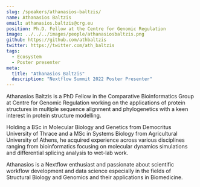 ```yaml
---
slug: /speakers/athanasios-baltzis/
name: Athanasios Baltzis
email: athanasios.baltzis@crg.eu
position: Ph.D. Fellow at the Centre for Genomic Regulation
image: ../../../images/people/athanasiosbaltzis.png
github: https://github.com/athbaltzis
twitter: https://twitter.com/ath_baltzis
tags:
  - Ecosystem
  - Poster presenter
meta:
  title: "Athanasios Baltzis"
  description: "Nextflow Summit 2022 Poster Presenter"
---
```

Athanasios Baltzis is a PhD Fellow in the Comparative Bioinformatics Group at Centre for Genomic Regulation working on the applications of protein structures in multiple sequence alignment and phylogenetics with a keen interest in protein structure modelling.

Holding a BSc in Molecular Biology and Genetics from Democritus University of Thrace and a MSc in Systems Biology from Agricultural University of Athens, he acquired experience across various disciplines ranging from bioinformatics focusing on molecular dynamics simulations and differential splicing analysis to wet-lab work.

Athanasios is a Nextflow enthusiast and passionate about scientific workflow development and data science especially in the fields of Structural Biology and Genomics and their applications in Biomedicine.
